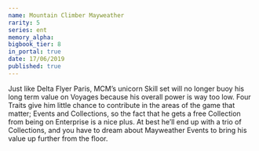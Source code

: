 ```yaml
---
name: Mountain Climber Mayweather
rarity: 5
series: ent
memory_alpha:
bigbook_tier: 8
in_portal: true
date: 17/06/2019
published: true
---
```


Just like Delta Flyer Paris, MCM’s unicorn Skill set will no longer buoy his long term value on Voyages because his overall power is way too low. Four Traits give him little chance to contribute in the areas of the game that matter; Events and Collections, so the fact that he gets a free Collection from being on Enterprise is a nice plus. At best he’ll end up with a trio of Collections, and you have to dream about Mayweather Events to bring his value up further from the floor.
